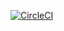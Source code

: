 [![CircleCI](https://circleci.com/gh/wjramos/gapInsuranceCalc/tree/master.svg?style=svg)](https://circleci.com/gh/wjramos/gapInsuranceCalc/tree/master)
